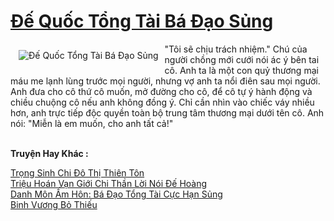 <a href="https://truyentiki.com/de-quoc-tong-tai-ba-dao-sung.31637/" title="Đế Quốc Tổng Tài Bá Đạo Sủng"><h1>Đế Quốc Tổng Tài Bá Đạo Sủng</h1></a><div style="display:table"><img align="right" style="float: left; padding: 10px;" src="https://truyentiki.com/a/img/str/src/31637.jpg" alt="Đế Quốc Tổng Tài Bá Đạo Sủng">"Tôi sẽ chịu trách nhiệm." Chú của người chồng mới cưới nói ác ý bên tai cô. Anh ta là một con quỷ thương mại máu me lạnh lùng trước mọi người, nhưng vợ anh ta nổi điên sau mọi người. Anh đưa cho cô thứ cô muốn, mở đường cho cô, để cô tự ý hành động và chiều chuộng cô nếu anh không đồng ý. Chỉ cần nhìn vào chiếc váy nhiều hơn, anh trực tiếp độc quyền toàn bộ trung tâm thương mại dưới tên cô. Anh nói: "Miễn là em muốn, cho anh tất cả!"</div><p><br><b>Truyện Hay Khác :</b></p><a href="https://truyentiki.com/trong-sinh-chi-do-thi-thien-ton.31636/" alt="Trọng Sinh Chi Đô Thị Thiên Tôn">Trọng Sinh Chi Đô Thị Thiên Tôn</a><br/><a href="https://github.com/nownovels/top500/tree/master/truyenhay/33851/" alt="Triệu Hoán Vạn Giới Chi Thần Lời Nói Đế Hoàng">Triệu Hoán Vạn Giới Chi Thần Lời Nói Đế Hoàng</a><br/><a href="https://github.com/nownovels/top500/tree/master/truyenhay/33932/" alt="Danh Môn Ấm Hôn: Bá Đạo Tổng Tài Cực Hạn Sủng">Danh Môn Ấm Hôn: Bá Đạo Tổng Tài Cực Hạn Sủng</a><br/><a href="https://github.com/nownovels/top500/tree/master/truyenhay/33727/" alt="Binh Vương Bỏ Thiếu">Binh Vương Bỏ Thiếu</a><br/>